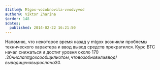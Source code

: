 ```yaml
---
$title@: Mtgox-vozobnovila-vvodvyvod
author@: Viktor Zharina
$order: 148
$dates:
  published: 2014-02-22 16:21:50
---
```

Напомню, что некоторое время назад у mtgox возникли проблемы технического характера и ввод вывод средств прекратился. Курс BTC начал снижаться и достиг уровня около 170 $. 20 числа mtgox сообщили о том, что возобновили ввод/вывод и цена выросла на 30%. Думаю, что надо купить, но их система регистрации меня достала. Может, конечно, это временная мера или неполадки. Попробую предположить что до конца следующей недели btc на mtgox вырастит до 650$.  